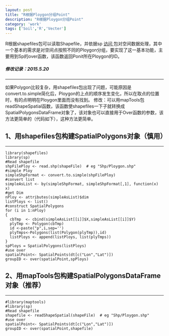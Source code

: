 ```yaml
---
layout: post
title: "R根据Ploygon分组Point"
description: "R根据Ploygon分组Point"
category: 'work'
tags: ['Soil','R','Vecter']
---
```


R根据shapefiles包可以读取Shapefile，并依据sp [访问 ](http://cran.r-project.org/package=sp)包对空间数据处理，其中一个基本的需求是对空间点按照不同的Ploygon分组，要实现了这一基本功能，主要用到Sp的over函数，该函数返回Ponit所在Ploygon的ID。

##### 修改记录：2015.5.20 #####

----------

如果Polygon比较复杂，用shapefiles包出现了问题，可能原因是convert.to.simple简化后，Ploygon的上点的顺序发生变化，所以在取点的位置时，有的点明明在Ploygon里面而没有找到。
修改：可以用mapTools包readShapeSpatial函数，该函数使shapefiles一下子就转换成SpatialPolygonsDataFrame对象了，该对象也可以直接用于Over函数的参数，该方法更简单的（代码如下），这种方法更简单。


<!--more-->

1、用shapefiles包构建SpatialPolygons对象（慎用）
- 

----------

    library(shapefiles)
    library(sp)
    #Read shapefile
    shpFilePloy <- read.shp(shapeFile)  # eg "Shp/Ploygon.shp"
    #simple Ploy
    simpleShpFormat <- convert.to.simple(shpFilePloy)
    #convert list
    simpleAsList <- by(simpleShpFormat, simpleShpFormat[,1], function(x) x)
    #get Dim
    nPloy <- attributes(simpleAsList)$dim
    listPloys <- list()
    #construct SpatialPolygons
    for (i in 1:nPloy) 
    {
      cbTmp  <- cbind(simpleAsList[[i]]$X,simpleAsList[[i]]$Y)
      plyTmp <- Polygon(cbTmp)
      id <-paste("p",i,sep='')
      plyTmps<-Polygons(list(Polygon(plyTmp)),id)
      listPloys <- append(listPloys, list(plyTmps))
    }
    spPloys = SpatialPolygons(listPloys)
    #use over
    spatialPoint<- SpatialPoints(dt[c("Lon","Lat")])
    groupID <- over(spatialPoint,spPloys)

2、用mapTools包构建SpatialPolygonsDataFrame对象（推荐）
- 

----------

    #library(maptools)
    #library(sp)
    #Read shapefile
    shapefile <- readShapeSpatial(shapeFile)  # eg "Shp/Ploygon.shp"
    #use over
    spatialPoint<- SpatialPoints(dt[c("Lon","Lat")])
    groupID <- over(spatialPoint,shapefile)







